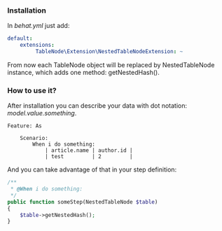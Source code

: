 ### Installation

In *behat.yml* just add:
```yml
default:
    extensions:
         TableNode\Extension\NestedTableNodeExtension: ~
```

From now each TableNode object will be replaced by NestedTableNode instance, which adds one method: getNestedHash().

### How to use it?

After installation you can describe your data with dot notation: *model.value.something*.
```gherkin
Feature: As

    Scenario:
        When i do something:
            | article.name | author.id |
            | test         | 2         |

```
And you can take advantage of that in your step definition:
```php
/**
 * @When i do something:
 */
public function someStep(NestedTableNode $table)
{
    $table->getNestedHash();
}
```
